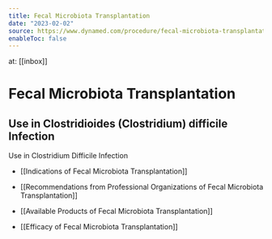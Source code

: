 ```yaml
---
title: Fecal Microbiota Transplantation
date: "2023-02-02"
source: https://www.dynamed.com/procedure/fecal-microbiota-transplantation#GUID-6E30BF10-0D7D-4629-A151-71C4572C226E
enableToc: false
---
```


at: [[inbox]]

# Fecal Microbiota Transplantation
## Use in Clostridioides (Clostridium) difficile Infection

Use in Clostridium Difficile Infection

* [[Indications of Fecal Microbiota Transplantation]]

* [[Recommendations from Professional Organizations of Fecal Microbiota Transplantation]]

* [[Available Products of Fecal Microbiota Transplantation]]

* [[Efficacy of Fecal Microbiota Transplantation]]

